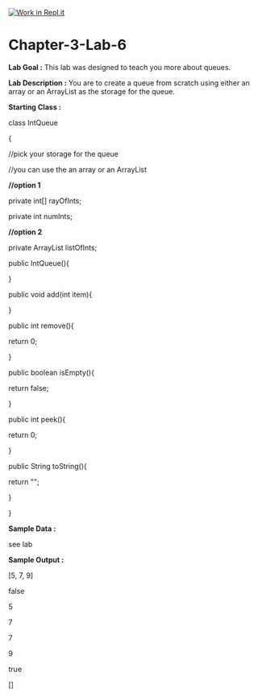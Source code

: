 [![Work in Repl.it](https://classroom.github.com/assets/work-in-replit-14baed9a392b3a25080506f3b7b6d57f295ec2978f6f33ec97e36a161684cbe9.svg)](https://classroom.github.com/online_ide?assignment_repo_id=4762934&assignment_repo_type=AssignmentRepo)
# Chapter-3-Lab-6

**Lab Goal :** This lab was designed to teach you more about queues.

**Lab Description :** You are to create a queue from scratch using either an array or an ArrayList as the storage for the queue.

      

**Starting Class :** 

class IntQueue

{

//pick your storage for the queue

//you can use the an array or an ArrayList

**//option 1**

private int[] rayOfInts;

private int numInts;

**//option 2**

private ArrayList<Integer> listOfInts;

public IntQueue(){

}

public void add(int item){

}

public int remove(){

return 0;

}

public boolean isEmpty(){

 return false;

}

public int peek(){

return 0;

}

public String toString(){

return "";

}

}

**Sample Data :** 

see lab

**Sample Output :**

[5, 7, 9]

false

5

7

7

9

true

[]
